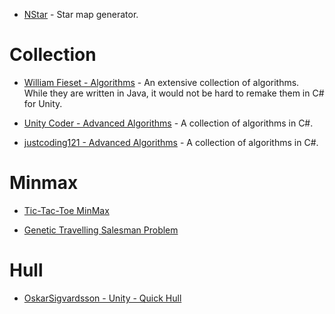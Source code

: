 
* [NStar](https://github.com/gadominas/nstar) - Star map generator.

# Collection

* [William Fieset - Algorithms](https://github.com/williamfiset/Algorithms) - An extensive collection of algorithms.  While they are written in Java, it would not be hard to remake them in C# for Unity.
* [Unity Coder - Advanced Algorithms](https://github.com/unitycoder/Advanced-Algorithms) - A collection of algorithms in C#.

* [justcoding121 - Advanced Algorithms](https://github.com/justcoding121/Advanced-Algorithms) - A collection of algorithms in C#.
# Minmax

* [Tic-Tac-Toe MinMax](https://github.com/tclemente/TicTacToeMinimax)


* [Genetic Travelling Salesman Problem](https://github.com/jonasstr/Genetic-Algorithm-TSP-Unity)

# Hull

* [OskarSigvardsson - Unity - Quick Hull](https://github.com/OskarSigvardsson/unity-quickhull)
